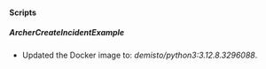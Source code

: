 
#### Scripts

##### ArcherCreateIncidentExample

- Updated the Docker image to: *demisto/python3:3.12.8.3296088*.

